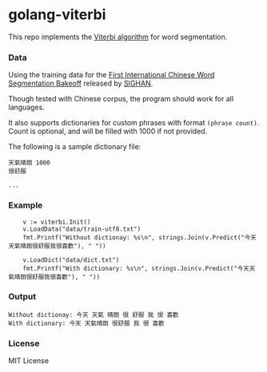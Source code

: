 # golang-viterbi

This repo implements the [Viterbi algorithm](https://en.wikipedia.org/wiki/Viterbi_algorithm) for word segmentation.

### Data
Using the training data for the [First International Chinese Word Segmentation Bakeoff](http://sighan.cs.uchicago.edu/bakeoff2003/) released by [SIGHAN](http://sighan.cs.uchicago.edu/).

Though tested with Chinese corpus, the program should work for all languages.

It also supports dictionaries for custom phrases with format `(phrase count)`. Count is optional, and will be filled with 1000 if not provided.

The following is a sample dictionary file:
```
天氣晴朗 1000
很舒服

...
```

### Example
```golang
    v := viterbi.Init()
    v.LoadData("data/train-utf8.txt")
    fmt.Printf("Without dictionay: %s\n", strings.Join(v.Predict("今天天氣晴朗很舒服我很喜歡"), " "))

    v.LoadDict("data/dict.txt")
    fmt.Printf("With dictionary: %s\n", strings.Join(v.Predict("今天天氣晴朗很舒服我很喜歡"), " "))
```

### Output
```
Without dictionay: 今天 天氣 晴朗 很 舒服 我 很 喜歡
With dictionary: 今天 天氣晴朗 很舒服 我 很 喜歡
```

### License
MIT License